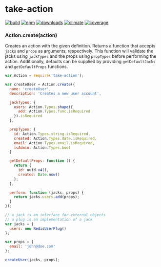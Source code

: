# take-action
[![build](https://img.shields.io/travis/bakerface/take-action.svg?flat-square)](https://travis-ci.org/bakerface/take-action)
[![npm](https://img.shields.io/npm/v/take-action.svg?flat-square)](https://npmjs.com/package/take-action)
[![downloads](https://img.shields.io/npm/dm/take-action.svg?flat-square)](https://npmjs.com/package/take-action)
[![climate](https://img.shields.io/codeclimate/github/bakerface/take-action.svg?flat-square)](https://codeclimate.com/github/bakerface/take-action)
[![coverage](https://img.shields.io/codeclimate/coverage/github/bakerface/take-action.svg?flat-square)](https://codeclimate.com/github/bakerface/take-action)

### Action.create(action)
Creates an action with the given definition. Returns a function that accepts `jacks` and `props` as arguments, respectively. This function will validate the jacks using `jackTypes` and the props using `propTypes` before performing the action. Additionally, defaults can be supplied by providing `getDefaultJacks` and `getDefaultProps` functions.

``` javascript
var Action = require('take-action');

var createUser = Action.create({
  name: 'createUser',
  description: 'Creates a new user account',

  jackTypes: {
    users: Action.Types.shape({
      add: Action.Types.func.isRequired
    }).isRequired
  },

  propTypes: {
    id: Action.Types.string.isRequired,
    created: Action.Types.date.isRequired,
    email: Action.Types.email.isRequired,
    isAdmin: Action.Types.bool
  }

  getDefaultProps: function () {
    return {
      id: uuid.v4(),
      created: Date.now()
    };
  },

  perform: function (jacks, props) {
    return jacks.users.add(props);
  }
});

// a jack is an interface for external objects
// a plug is an implementation of a jack
var jacks = {
  users: new RedisUserPlug()
};

var props = {
  email: 'john@doe.com'
};

createUser(jacks, props);
```
